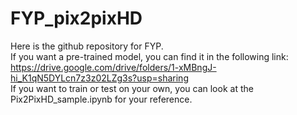 # FYP_pix2pixHD
Here is the github repository for FYP.  
If you want a pre-trained model, you can find it in the following link:  
https://drive.google.com/drive/folders/1-xMBngJ-hi_K1qN5DYLcn7z3z02LZg3s?usp=sharing  
If you want to train or test on your own, you can look at the Pix2PixHD_sample.ipynb for your reference.  
